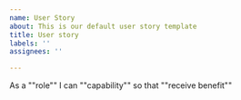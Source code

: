 ```yaml
---
name: User Story
about: This is our default user story template
title: User story
labels: ''
assignees: ''

---
```


As a ""role"" I can ""capability"" so that ""receive benefit""
